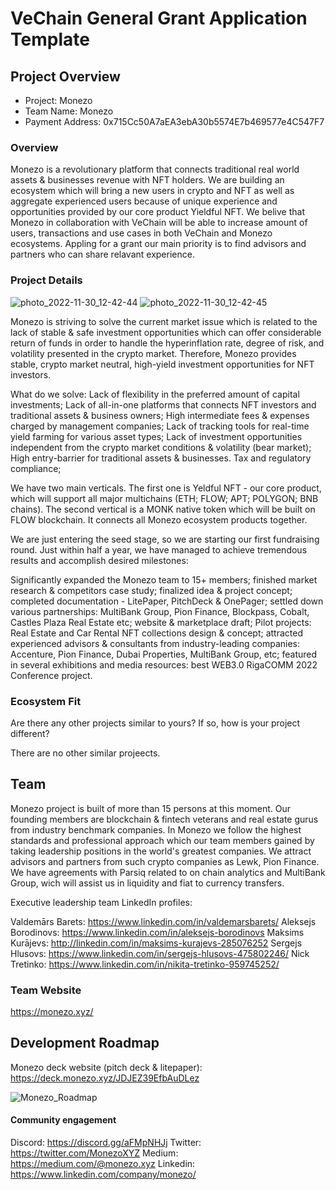 # VeChain General Grant Application Template

## Project Overview 

- Project: Monezo
- Team Name: Monezo 
- Payment Address: 0x715Cc50A7aEA3ebA30b5574E7b469577e4C547F7

### Overview

Monezo is a revolutionary platform that connects traditional real world assets & businesses revenue with NFT holders. We are building an ecosystem which will bring a new users in crypto and NFT as well as aggregate experienced users because of unique experience and opportunities provided by our core product Yieldful NFT. We belive that Monezo in collaboration with VeChain will be able to increase amount of users, transactions and use cases in both VeChain and Monezo ecosystems. Appling for a grant our main priority is to find advisors and partners who can share relavant experience.

### Project Details

![photo_2022-11-30_12-42-44](https://user-images.githubusercontent.com/116592208/205175213-1df6d487-7d5a-4321-acaa-39b7ef4efb64.jpg)
![photo_2022-11-30_12-42-45](https://user-images.githubusercontent.com/116592208/205175222-f7977c6d-ad1e-4a10-b645-0749782c4129.jpg)

Monezo is striving to solve  the current market issue which is related to the lack of stable & safe investment opportunities which can offer considerable return of funds in order to handle the hyperinflation rate, degree of risk, and volatility presented in the crypto market.
Therefore, Monezo provides stable, crypto market neutral, high-yield investment opportunities for NFT investors.

What do we solve: 
Lack of flexibility in the preferred amount
of capital investments; 
Lack of all-in-one platforms that connects
NFT investors and traditional assets &
business owners;
High intermediate fees & expenses charged by management companies;
Lack of tracking tools for real-time yield farming for various asset types;
Lack of investment opportunities independent from the crypto market conditions & volatility (bear market);
High entry-barrier for traditional assets & businesses. Tax and regulatory compliance;

We have two main verticals. The first one is Yeldful NFT - our core product, which will support all major multichains (ETH; FLOW; APT; POLYGON; BNB chains). The second vertical is a MONK native token which will be built on FLOW blockchain. It connects all Monezo ecosystem products together.

We are just entering the seed stage, so we are starting our first fundraising round. Just within half a year, we have managed to achieve tremendous results and accomplish desired milestones:

Significantly expanded the Monezo team to 15+ members;
finished market research & competitors case study;
finalized idea & project concept;
completed documentation - LitePaper, PitchDeck & OnePager;
settled down various partnerships: MultiBank Group, Pion Finance, Blockpass, Cobalt, Castles Plaza Real Estate etc;
website & marketplace draft;
Pilot projects: Real Estate and Car Rental NFT collections design & concept;
attracted experienced advisors & consultants from industry-leading companies: Accenture, Pion Finance, Dubai Properties, MultiBank Group, etc;
featured in several exhibitions and media resources: best WEB3.0 RigaCOMM 2022 Conference project.

### Ecosystem Fit
Are there any other projects similar to yours? If so, how is your project different?

There are no other similar projeects.

## Team 

Monezo project is built of more than 15 persons at this moment. Our founding members are blockchain & fintech veterans and real estate gurus from industry benchmark companies. In Monezo we follow the highest standards and professional approach which our team members gained by taking leadership positions in the world's greatest companies. We attract advisors and partners from such crypto companies as Lewk, Pion Finance. We have agreements with Parsiq related to on chain analytics and MultiBank Group, wich will assist us in liquidity and fiat to currency transfers. 

Executive leadership team LinkedIn profiles: 

Valdemārs Barets: https://www.linkedin.com/in/valdemarsbarets/
Aleksejs Borodinovs: https://www.linkedin.com/in/aleksejs-borodinovs
Maksims Kurājevs: http://linkedin.com/in/maksims-kurajevs-285076252
Sergejs Hlusovs: https://www.linkedin.com/in/sergejs-hlusovs-475802246/
Nick Tretinko: https://www.linkedin.com/in/nikita-tretinko-959745252/

### Team Website

https://monezo.xyz/

## Development Roadmap 

Monezo deck website (pitch deck & litepaper): https://deck.monezo.xyz/JDJEZ39EfbAuDLez

![Monezo_Roadmap](https://user-images.githubusercontent.com/116592208/205174730-e0fc2b45-979e-41a8-a6a3-052d743b645a.png)

#### Community engagement

Discord: https://discord.gg/aFMpNHJj
Twitter: https://twitter.com/MonezoXYZ
Medium: https://medium.com/@monezo.xyz
Linkedin: https://www.linkedin.com/company/monezo/
